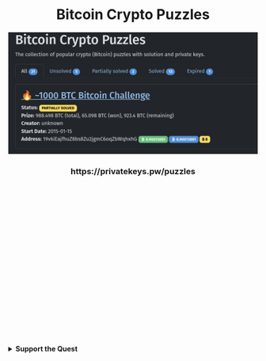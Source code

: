 <div align="center">
  <h1>Bitcoin Crypto Puzzles</h1>
</div>

<div align="center">
  <img src="./1000_Bitcoin.png" alt="Bitcoin Crypto Puzzles" width="600">

</div>
</div>


<div align="center">
  <h3>https://privatekeys.pw/puzzles</h3>
</div>




</br>
</br>
</br>

</br>
</br>
</br>
</br>

</br>
</br>
</br>

</br>
</br>
</br>

</br>
</br>
</br>

</br>
</br>
</br>

<details>
  <summary><b>Support the Quest</b></summary>
  <div align="center">
    <p>If this github has sparked some fun or helped you learn feel free to support a digital nomad veteran! 😊</p>
    <h4>Bitcoin Donation</h4>
    <img src="../images/juniorduc44@walletofsatoshi.png" alt="juniorduc44@walletofsatoshi.com" width="150">
    <p><b>Wallet Address:</b></p>
    <code>juniorduc44@walletofsatoshi.com</code>
  </div>
</details>